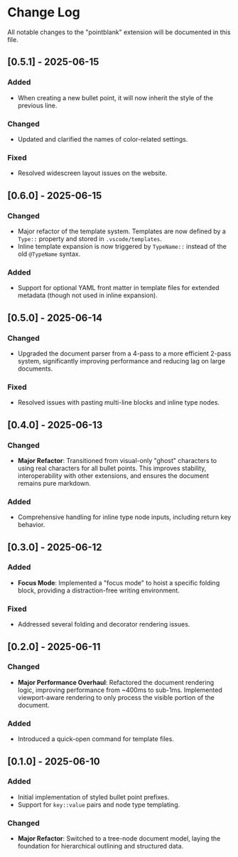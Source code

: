 # Change Log

All notable changes to the "pointblank" extension will be documented in this file.

## [0.5.1] - 2025-06-15
### Added
- When creating a new bullet point, it will now inherit the style of the previous line.

### Changed
- Updated and clarified the names of color-related settings.

### Fixed
- Resolved widescreen layout issues on the website.

## [0.6.0] - 2025-06-15
### Changed
- Major refactor of the template system. Templates are now defined by a `Type::` property and stored in `.vscode/templates`.
- Inline template expansion is now triggered by `TypeName::` instead of the old `@TypeName` syntax.
### Added
- Support for optional YAML front matter in template files for extended metadata (though not used in inline expansion).
## [0.5.0] - 2025-06-14
### Changed
- Upgraded the document parser from a 4-pass to a more efficient 2-pass system, significantly improving performance and reducing lag on large documents.
### Fixed
- Resolved issues with pasting multi-line blocks and inline type nodes.

## [0.4.0] - 2025-06-13
### Changed
- **Major Refactor**: Transitioned from visual-only "ghost" characters to using real characters for all bullet points. This improves stability, interoperability with other extensions, and ensures the document remains pure markdown.
### Added
- Comprehensive handling for inline type node inputs, including return key behavior.

## [0.3.0] - 2025-06-12
### Added
- **Focus Mode**: Implemented a "focus mode" to hoist a specific folding block, providing a distraction-free writing environment.
### Fixed
- Addressed several folding and decorator rendering issues.

## [0.2.0] - 2025-06-11
### Changed
- **Major Performance Overhaul**: Refactored the document rendering logic, improving performance from ~400ms to sub-1ms. Implemented viewport-aware rendering to only process the visible portion of the document.
### Added
- Introduced a quick-open command for template files.

## [0.1.0] - 2025-06-10
### Added
- Initial implementation of styled bullet point prefixes.
- Support for `key::value` pairs and node type templating.
### Changed
- **Major Refactor**: Switched to a tree-node document model, laying the foundation for hierarchical outlining and structured data.